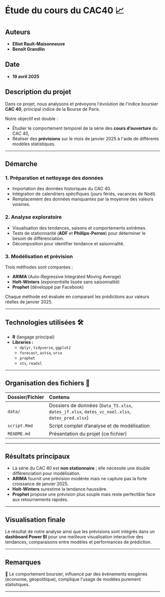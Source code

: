 # Étude du cours du CAC40 📈

## Auteurs
- **Elliot Rault-Maisonneuve**
- **Benoît Grandlin**

## Date
- **19 avril 2025**

## Description du projet

Dans ce projet, nous analysons et prévoyons l'évolution de l'indice boursier **CAC 40**, principal indice de la Bourse de Paris.

Notre objectif est double :
- Étudier le comportement temporel de la série des **cours d’ouverture** du CAC 40,
- Réaliser des **prévisions** sur le mois de janvier 2025 à l'aide de différents modèles statistiques.

---

## Démarche

### 1. **Préparation et nettoyage des données**
- Importation des données historiques du CAC 40.
- Intégration de calendriers spécifiques (jours fériés, vacances de Noël).
- Remplacement des données manquantes par la moyenne des valeurs voisines.

### 2. **Analyse exploratoire**
- Visualisation des tendances, saisons et comportements extrêmes.
- Tests de stationnarité (**ADF** et **Phillips-Perron**) pour déterminer le besoin de différenciation.
- Décomposition pour identifier tendance et saisonnalité.

### 3. **Modélisation et prévision**
Trois méthodes sont comparées :
- **ARIMA** (Auto-Regressive Integrated Moving Average)
- **Holt-Winters** (exponentielle lissée sans saisonnalité)
- **Prophet** (développé par Facebook)

Chaque méthode est évaluée en comparant les prédictions aux valeurs réelles de janvier 2025.

---

## Technologies utilisées 🛠

- **R** (langage principal)
- **Libraries :**
  - `dplyr`, `tidyverse`, `ggplot2`
  - `forecast`, `astsa`, `urca`
  - `prophet`
  - `xts`, `readxl`

---

## Organisation des fichiers 📁

| Dossier/Fichier | Contenu |
|:----------------|:--------|
| `data/` | Dossiers de données (`Data_TS.xlsx`, `dates_jf.xlsx`, `dates_vc_noel.xlsx`, `dates_pred.xlsx`) |
| `script.Rmd` | Script complet d’analyse et de modélisation |
| `README.md` | Présentation du projet (ce fichier) |

---

## Résultats principaux

- La série du CAC 40 est **non stationnaire** ; elle nécessite une double différenciation pour modélisation.
- **ARIMA** fournit une prévision modérée mais ne capture pas la forte croissance de janvier 2025.
- **Holt-Winters** surestime la tendance haussière.
- **Prophet** propose une prévision plus souple mais reste perfectible face aux retournements rapides.

---

## Visualisation finale

Le résultat de notre analyse ainsi que les prévisions sont intégrés dans un **dashboard Power BI** pour une meilleure visualisation interactive des tendances, comparaisons entre modèles et performances de prédiction.

---

## Remarques

📌 Le comportement boursier, influencé par des événements exogènes (économie, géopolitique), complique l'usage de modèles purement statistiques.

---

